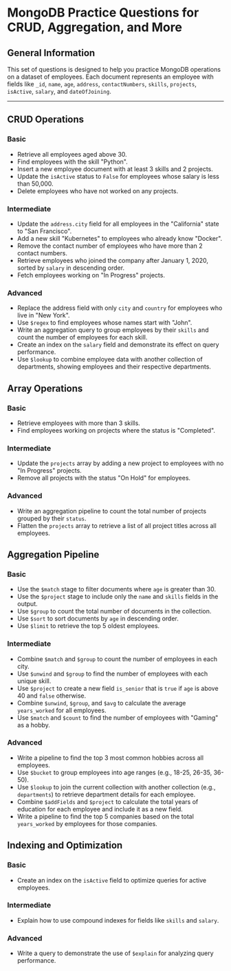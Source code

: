 
# MongoDB Practice Questions for CRUD, Aggregation, and More

## General Information
This set of questions is designed to help you practice MongoDB operations on a dataset of employees. Each document represents an employee with fields like `_id`, `name`, `age`, `address`, `contactNumbers`, `skills`, `projects`, `isActive`, `salary`, and `dateOfJoining`.

---

## CRUD Operations

### Basic
- Retrieve all employees aged above 30.
- Find employees with the skill "Python".
- Insert a new employee document with at least 3 skills and 2 projects.
- Update the `isActive` status to `False` for employees whose salary is less than 50,000.
- Delete employees who have not worked on any projects.

### Intermediate
- Update the `address.city` field for all employees in the "California" state to "San Francisco".
- Add a new skill "Kubernetes" to employees who already know "Docker".
- Remove the contact number of employees who have more than 2 contact numbers.
- Retrieve employees who joined the company after January 1, 2020, sorted by `salary` in descending order.
- Fetch employees working on "In Progress" projects.

### Advanced
- Replace the address field with only `city` and `country` for employees who live in "New York".
- Use `$regex` to find employees whose names start with "John".
- Write an aggregation query to group employees by their `skills` and count the number of employees for each skill.
- Create an index on the `salary` field and demonstrate its effect on query performance.
- Use `$lookup` to combine employee data with another collection of departments, showing employees and their respective departments.

## Array Operations

### Basic
- Retrieve employees with more than 3 skills.
- Find employees working on projects where the status is "Completed".

### Intermediate
- Update the `projects` array by adding a new project to employees with no "In Progress" projects.
- Remove all projects with the status "On Hold" for employees.

### Advanced
- Write an aggregation pipeline to count the total number of projects grouped by their `status`.
- Flatten the `projects` array to retrieve a list of all project titles across all employees.

## Aggregation Pipeline

### Basic  
- Use the `$match` stage to filter documents where `age` is greater than 30.  
- Use the `$project` stage to include only the `name` and `skills` fields in the output.  
- Use `$group` to count the total number of documents in the collection.  
- Use `$sort` to sort documents by `age` in descending order.  
- Use `$limit` to retrieve the top 5 oldest employees.  

### Intermediate  
- Combine `$match` and `$group` to count the number of employees in each city.  
- Use `$unwind` and `$group` to find the number of employees with each unique skill.  
- Use `$project` to create a new field `is_senior` that is `true` if `age` is above 40 and `false` otherwise.  
- Combine `$unwind`, `$group`, and `$avg` to calculate the average `years_worked` for all employees.  
- Use `$match` and `$count` to find the number of employees with "Gaming" as a hobby.  

### Advanced  
- Write a pipeline to find the top 3 most common hobbies across all employees.  
- Use `$bucket` to group employees into age ranges (e.g., 18-25, 26-35, 36-50).  
- Use `$lookup` to join the current collection with another collection (e.g., `departments`) to retrieve department details for each employee.  
- Combine `$addFields` and `$project` to calculate the total years of education for each employee and include it as a new field.  
- Write a pipeline to find the top 5 companies based on the total `years_worked` by employees for those companies.  

## Indexing and Optimization

### Basic
- Create an index on the `isActive` field to optimize queries for active employees.

### Intermediate
- Explain how to use compound indexes for fields like `skills` and `salary`.

### Advanced
- Write a query to demonstrate the use of `$explain` for analyzing query performance.
